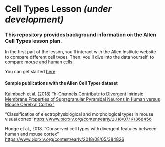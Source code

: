 # Cell Types Lesson <i>(under development)</i>
### This repository provides background information on the Allen Cell Types lesson plan.
In the first part of the lesson, you'll interact with the Allen Institute website to compare different cell types. Then, you'll dive into the data yourself, to compare mouse and human cells.

You can get started <a href="https://github.com/ajuavinett/CellTypesLesson/wiki/About-this-lab">here</a>.


#### Sample publications with the Allen Cell Types dataset
<a href="https://www.cell.com/neuron/fulltext/S0896-6273(18)30900-0">Kalmbach et al. (2018) “h-Channels Contribute to Divergent Intrinsic Membrane Properties of Supragranular Pyramidal Neurons in Human versus Mouse Cerebral Cortex”</a>

“Classification of electrophysiological and morphological types in mouse visual cortex” https://www.biorxiv.org/content/early/2018/07/17/368456

Hodge et al., 2018. “Conserved cell types with divergent features between human and mouse cortex” https://www.biorxiv.org/content/early/2018/08/05/384826 
